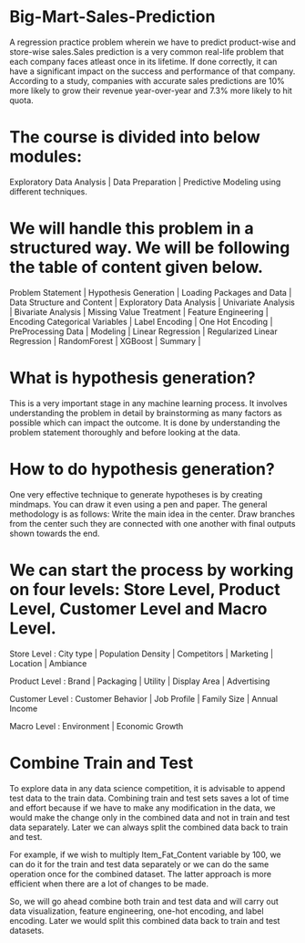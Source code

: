 # Big-Mart-Sales-Prediction
A regression practice problem wherein we have to predict product-wise and store-wise sales.Sales prediction is a very common real-life problem that each company faces atleast once in its lifetime. If done correctly, it can have a significant impact on the success and performance of that company. According to a study, companies with accurate sales predictions are 10% more likely to grow their revenue year-over-year and 7.3% more likely to hit quota.

# The course is divided into below modules:
Exploratory Data Analysis |
Data Preparation |
Predictive Modeling using different techniques.

# We will handle this problem in a structured way. We will be following the table of content given below.
Problem Statement |
Hypothesis Generation |
Loading Packages and Data |
Data Structure and Content |
Exploratory Data Analysis |
Univariate Analysis |
Bivariate Analysis |
Missing Value Treatment |
Feature Engineering |
Encoding Categorical Variables |
Label Encoding | 
One Hot Encoding |
PreProcessing Data |
Modeling |
Linear Regression |
Regularized Linear Regression |
RandomForest |
XGBoost |
Summary |

# What is hypothesis generation?
This is a very important stage in any machine learning process. It involves understanding the problem in detail by brainstorming as many factors as possible which can impact the outcome. It is done by understanding the problem statement thoroughly and before looking at the data.

# How to do hypothesis generation?
One very effective technique to generate hypotheses is by creating mindmaps. You can draw it even using a pen and paper. The general methodology is as follows: Write the main idea in the center. Draw branches from the center such they are connected with one another with final outputs shown towards the end.

# We can start the process by working on four levels: Store Level, Product Level, Customer Level and Macro Level.

Store Level : City type | Population Density | Competitors | Marketing | Location | Ambiance

Product Level : Brand | Packaging | Utility | Display Area | Advertising

Customer Level : Customer Behavior | Job Profile | Family Size | Annual Income

Macro Level : Environment | Economic Growth

# Combine Train and Test
To explore data in any data science competition, it is advisable to append test data to the train data. Combining train and test sets saves a lot of time and effort because if we have to make any modification in the data, we would make the change only in the combined data and not in train and test data separately. Later we can always split the combined data back to train and test.

For example, if we wish to multiply Item_Fat_Content variable by 100, we can do it for the train and test data separately or we can do the same operation once for the combined dataset. The latter approach is more efficient when there are a lot of changes to be made.

So, we will go ahead combine both train and test data and will carry out data visualization, feature engineering, one-hot encoding, and label encoding. Later we would split this combined data back to train and test datasets.


